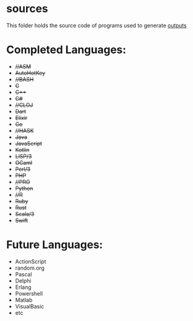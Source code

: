 # sources
This folder holds the source code of programs used to generate [outputs](../outputs)

# Completed Languages:
 * ~~//ASM~~
 * ~~AutoHotKey~~
 * ~~//BASH~~
 * ~~C~~
 * ~~C++~~
 * ~~C#~~
 * ~~//CLOJ~~
 * ~~Dart~~
 * ~~Elixir~~
 * ~~Go~~
 * ~~//HASK~~
 * ~~Java~~
 * ~~JavaScript~~
 * ~~Kotlin~~
 * ~~LISP/3~~
 * ~~OCaml~~
 * ~~Perl/3~~
 * ~~PHP~~
 * ~~//PRO~~
 * ~~Python~~
 * ~~//R~~
 * ~~Ruby~~
 * ~~Rust~~
 * ~~Scala/3~~
 * ~~Swift~~
 
# Future Languages:
 * ActionScript
 * random.org
 * Pascal
 * Delphi
 * Erlang
 * Powershell
 * Matlab
 * VisualBasic
 * etc
